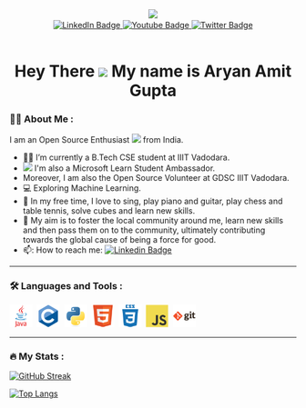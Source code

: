 <div id="header" align="center">
  <img src="https://media.giphy.com/media/du3J3cXyzhj75IOgvA/giphy.gif" width="100"/>
</div>

<div id="badges" align="center">
  <a href="https://www.linkedin.com/in/aryan-gupta-334650227/">
    <img src="https://img.shields.io/badge/LinkedIn-blue?style=for-the-badge&logo=linkedin&logoColor=white" alt="LinkedIn Badge"/>
  </a>
  <a href="https://www.youtube.com/channel/UCer-7AQW8RcKOFILeP_usvA">
    <img src="https://img.shields.io/badge/YouTube-red?style=for-the-badge&logo=youtube&logoColor=white" alt="Youtube Badge"/>
  </a>
  <a href="https://twitter.com/Aryanonyahoo">
    <img src="https://img.shields.io/badge/Twitter-blue?style=for-the-badge&logo=twitter&logoColor=white" alt="Twitter Badge"/>
  </a>
</div>

<div id="profileviews" align="center">
  <img src="https://komarev.com/ghpvc/?username=aryanargupta&style=flat-square&color=blue" alt=""/>
</div>

<div id="hi" align="center">                                                                                                 
  <h1>
    Hey There
    <img src="https://media.giphy.com/media/hvRJCLFzcasrR4ia7z/giphy.gif" width="30px"/>
    My name is Aryan Amit Gupta
  </h1>
</div>

<!--
**aryanargupta/aryanargupta** is a ✨ _special_ ✨ repository because its `README.md` (this file) appears on your GitHub profile.

Here are some ideas to get you started:

- 🔭 I’m currently working on ...
- 🌱 I’m currently learning ...
- 👯 I’m looking to collaborate on ...
- 🤔 I’m looking for help with ...
- 💬 Ask me about ...
- 📫 How to reach me: ...
- 😄 Pronouns: ...
- ⚡ Fun fact: ...
-->



### :man_technologist: About Me :

I am an Open Source Enthusiast <img src="https://media.giphy.com/media/WUlplcMpOCEmTGBtBW/giphy.gif" width="30"> from India.
- :man_student: I’m currently a B.Tech CSE student at IIIT Vadodara.
- <img src="https://media.giphy.com/media/eLdb3yQmrpHoRmqCWR/giphy.gif" width="30"> I'm also a Microsoft Learn Student Ambassador.
- Moreover, I am also the Open Source Volunteer at GDSC IIIT Vadodara.
- 💻 Exploring Machine Learning.
- 💙 In my free time, I love to sing, play piano and guitar, play chess and table tennis, solve cubes and learn new skills.
- 🏹 My aim is to foster the local community around me, learn new skills and then pass them on to the community, ultimately contributing towards the global cause of being a force for good.
- 📫: How to reach me: [![Linkedin Badge](https://img.shields.io/badge/-Aryan-blue?style=flat&logo=Linkedin&logoColor=white)](https://www.linkedin.com/in/aryan-gupta-334650227/)


---

### :hammer_and_wrench: Languages and Tools :

<div>
  <img src="https://github.com/devicons/devicon/blob/master/icons/java/java-original-wordmark.svg" title="Java" alt="Java" width="40" height="40"/>&nbsp;
  <img src="https://github.com/devicons/devicon/blob/master/icons/c/c-original.svg" title="C" alt="C" width="40" height="40"/>&nbsp;
  <img src="https://github.com/devicons/devicon/blob/master/icons/python/python-original.svg" title="Python" alt="Python" width="40" height="40"/>&nbsp;
  <img src="https://github.com/devicons/devicon/blob/master/icons/html5/html5-original.svg" title="HTML5" alt="HTML" width="40" height="40"/>&nbsp;
  <img src="https://github.com/devicons/devicon/blob/master/icons/css3/css3-plain-wordmark.svg"  title="CSS3" alt="CSS" width="40" height="40"/>&nbsp;
  <img src="https://github.com/devicons/devicon/blob/master/icons/javascript/javascript-original.svg" title="JavaScript" alt="JavaScript" width="40" height="40"/>&nbsp;
  <img src="https://github.com/devicons/devicon/blob/master/icons/git/git-original-wordmark.svg" title="Git" **alt="Git" width="40" height="40"/>
</div>


---

### :fire: My Stats :

[![GitHub Streak](http://github-readme-streak-stats.herokuapp.com?user=aryanargupta&theme=dark&background=000000)](https://git.io/streak-stats)

[![Top Langs](https://github-readme-stats.vercel.app/api/top-langs/?username=aryanargupta&layout=compact&theme=vision-friendly-dark)](https://github.com/anuraghazra/github-readme-stats)
